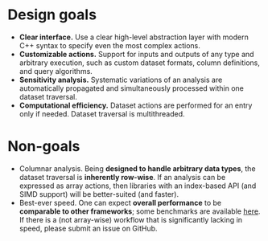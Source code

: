 # Design goals

- **Clear interface.** Use a clear high-level abstraction layer with modern C++ syntax to specify even the most complex actions.
- **Customizable actions.** Support for inputs and outputs of any type and arbitrary execution, such as custom dataset formats, column definitions, and query algorithms.
- **Sensitivity analysis.** Systematic variations of an analysis are automatically propagated and simultaneously processed within one dataset traversal.
- **Computational efficiency.** Dataset actions are performed for an entry only if needed. Dataset traversal is multithreaded.

# Non-goals

- Columnar analysis. Being **designed to handle arbitrary data types**, the dataset traversal is **inherently row-wise**. If an analysis can be expressed as array actions, then libraries with an index-based API (and SIMD support) will be better-suited (and faster).
- Best-ever speed. One can expect **overall performance** to be **comparable to other frameworks**; some benchmarks are available [here](https://github.com/iris-hep/adl-benchmarks-index). If there is a (not array-wise) workflow that is significantly lacking in speed, please submit an issue on GitHub.